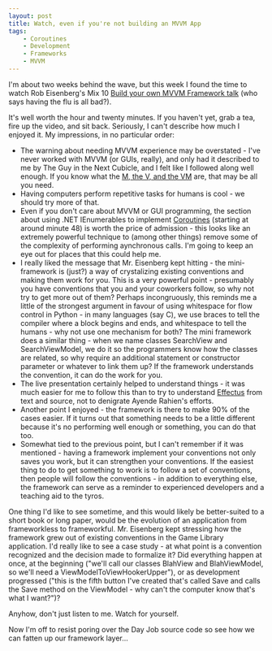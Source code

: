 ```yaml
---
layout: post
title: Watch, even if you're not building an MVVM App
tags:
    - Coroutines
    - Development
    - Frameworks
    - MVVM
---
```

I'm about two weeks behind the wave, but this week I found the time to watch Rob Eisenberg's Mix 10 <a href="http://live.visitmix.com/MIX10/Sessions/EX15">Build your own MVVM Framework talk</a> (who says having the flu is all bad?).

It's well worth the hour and twenty minutes. If you haven't yet, grab a tea, fire up the video, and sit back. Seriously, I can't describe how much I enjoyed it. My impressions, in no particular order:

<ul>
<li>The warning about needing MVVM experience may be overstated - I've never worked with MVVM (or GUIs, really), and only had it described to me by The Guy in the Next Cubicle, and I felt like I followed along well enough. If you know what the <a href="http://en.wikipedia.org/wiki/Model_View_ViewModel">M, the V, and the VM</a> are, that may be all you need.</li>
<li>Having computers perform repetitive tasks for humans is cool - we should try more of that.</li>
<li>Even if you don't care about MVVM or GUI programming, the section about using .NET IEnumerables to implement <a href="http://en.wikipedia.org/wiki/Coroutine">Coroutines</a> (starting at around minute 48) is worth the price of admission - this looks like an extremely powerful technique to (among other things) remove some of the complexity of performing aynchronous calls. I'm going to keep an eye out for places that this could help me.</li>
<li>I really liked the message that Mr. Eisenberg kept hitting - the mini-framework is (just?) a way of crystalizing existing conventions and making them work for you. This is a very powerful point - presumably you have conventions that you and your coworkers follow, so why not try to get more out of them? Perhaps incongruously, this reminds me a little of the strongest argument in favour of using whitespace for flow control in Python - in many languages (say C), we use braces to tell the compiler where a block begins and ends, and whitespace to tell the humans - why not use one mechanism for both? The mini framework does a similar thing - when we name classes SearchView and SearchViewModel, we do it so the programmers know how the classes are related, so why require an additional statement or constructor parameter or whatever to link them up? If the framework understands the convention, it can do the work for you.</li>
<li>The live presentation certainly helped to understand things - it was much easier for me to follow this than to try to understand <a href="http://ayende.com/Blog/archive/2009/12/20/effectus-fatten-your-infrastructure.aspx">Effectus</a> from text and source, not to denigrate Ayende Rahien's efforts.</li>
<li>Another point I enjoyed - the framework is there to make 90% of the cases easier. If it turns out that something needs to be a little different because it's no performing well enough or something, you can do that too.</li>
<li>Somewhat tied to the previous point, but I can't remember if it was mentioned - having a framework implement your conventions not only saves you work, but it can strengthen your conventions. If the easiest thing to do to get something to work is to follow a set of conventions, then people will follow the conventions - in addition to everything else, the framework can serve as a reminder to experienced developers and a teaching aid to the tyros.</li>
</ul>
One thing I'd like to see sometime, and this would likely be better-suited to a short book or long paper, would be the evolution of an application from frameworkless to frameworkful. Mr. Eisenberg kept stressing how the framework grew out of existing conventions in the Game Library application. I'd really like to see a case study - at what point is a convention recognized and the decision made to formalize it? Did everything happen at once, at the beginning ("we'll call our classes BlahView and BlahViewModel, so we'll need a ViewModelToViewHookerUpper"), or as development progressed ("this is the fifth button I've created that's called Save and calls the Save method on the ViewModel - why can't the computer know that's what I want?")?

Anyhow, don't just listen to me. Watch for yourself.

Now I'm off to resist poring over the Day Job source code so see how we can fatten up our framework layer...
